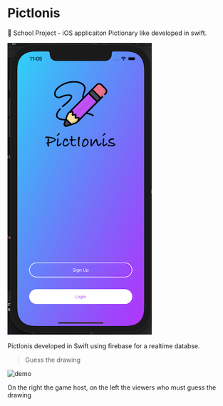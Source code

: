 # PictIonis
📱 School Project - iOS applicaiton Pictionary like developed in swift.

![Main](/screenshots/splashscreen.png)

PictIonis developed in Swift using firebase for a realtime databse.


> Guess the drawing

![demo](https://user-images.githubusercontent.com/35685670/132960298-b26bbcd8-0919-4035-a4e8-d460a75fea9a.gif)

On the right the game host, on the left the viewers who must guess the drawing
